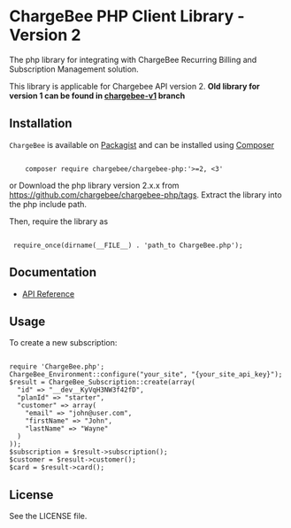 # ChargeBee PHP Client Library - Version 2

The php library for integrating with ChargeBee Recurring Billing and Subscription Management solution.

This library is applicable for Chargebee API version 2. <b>Old library for version 1 can be found in [chargebee-v1](https://github.com/chargebee/chargebee-php/tree/chargebee-v1) branch</b>

## Installation

```ChargeBee``` is available on [Packagist](https://packagist.org/packages/chargebee/chargebee-php) and can be installed using [Composer](https://getcomposer.org/)

<pre><code>
	composer require chargebee/chargebee-php:'>=2, &lt;3'
</code></pre>

or 
Download the php library version 2.x.x from https://github.com/chargebee/chargebee-php/tags. Extract the library into the
php include path.

Then, require the library as 
<pre><code>
 require_once(dirname(__FILE__) . 'path_to ChargeBee.php');
</code></pre>

## Documentation

  * <a href="https://apidocs.chargebee.com/docs/api?lang=php" target="_blank">API Reference</a>

## Usage

To create a new subscription:

<pre><code>
require 'ChargeBee.php';
ChargeBee_Environment::configure("your_site", "{your_site_api_key}");
$result = ChargeBee_Subscription::create(array(
  "id" => "__dev__KyVqH3NW3f42fD", 
  "planId" => "starter", 
  "customer" => array(
    "email" => "john@user.com", 
    "firstName" => "John", 
    "lastName" => "Wayne"
  )
));
$subscription = $result->subscription();
$customer = $result->customer();
$card = $result->card();
</code></pre>

## License

See the LICENSE file.

